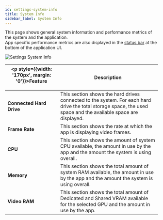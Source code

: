 ```yaml
---
id: settings-system-info
title: System Info
sidebar_label: System Info
---
```


This page shows general system information and performance metrics of the system and the application.   
App specific performance metrics are also displayed in the [status bar](../quick-start/navigation.md#status-bar) at the bottom of the application UI.

![Settings System Info](/prismdocs/images/player-settings-systeminfo.png)

| <p style={{width: '170px', margin: '0'}}>Feature</p> |  Description        |
|------------------------------------------------------|------------|
| **Connected Hard Drive** | This section shows the hard drives connected to the system. For each hard drive the total storage space, the used space and the available space are displayed. |
| **Frame Rate** | This section shows the rate at which the app is displaying video frames.|
| **CPU** | This section shows the amount of system CPU available, the amount in use by the app and the amount the system is using overall.|
| **Memory** | This section shows the total amount of system RAM available, the amount in use by the app and the amount the system is using overall.|
| **Video RAM** | This section shows the total amount of Dedicated and Shared VRAM available for the selected GPU and the amount in use by the app.|